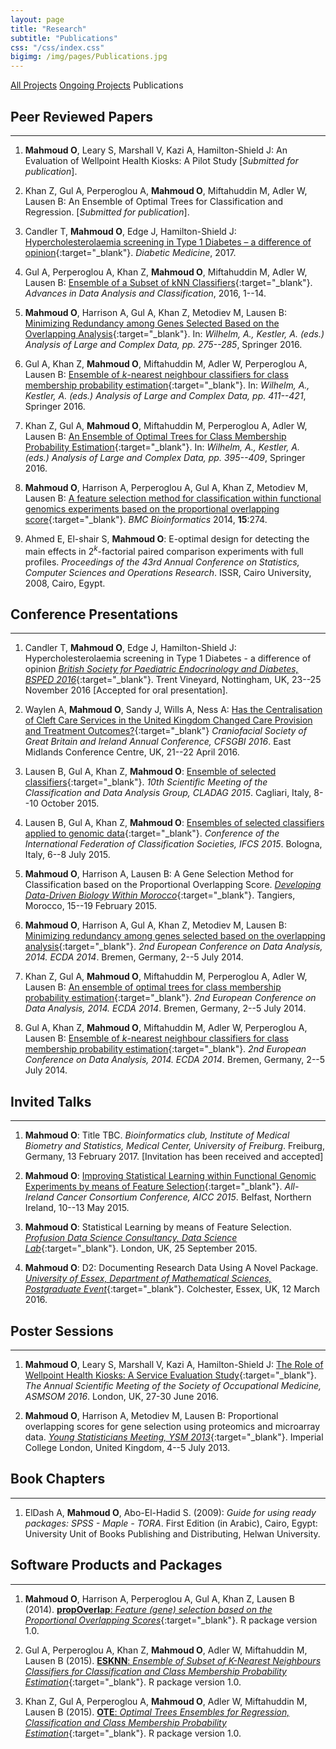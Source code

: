```yaml
---
layout: page
title: "Research"
subtitle: "Publications"
css: "/css/index.css"
bigimg: /img/pages/Publications.jpg
---
```

<div class="list-filters">
  <a href="/Research" class="list-filter">All Projects</a>
  <a href="/Research/Ongoing-projects" class="list-filter">Ongoing Projects</a>
  <span class="list-filter filter-selected">Publications</span>
</div>

## Peer Reviewed Papers
--------------------
1. **Mahmoud O**, Leary S, Marshall V, Kazi A, Hamilton-Shield J: An Evaluation of Wellpoint Health Kiosks: A Pilot Study [*Submitted for publication*].

1. Khan Z, Gul A, Perperoglou A, **Mahmoud O**, Miftahuddin M, Adler W, Lausen B: An Ensemble of Optimal Trees for Classification and Regression. [*Submitted for publication*].

1. Candler T, **Mahmoud O**, Edge J, Hamilton-Shield J: [Hypercholesterolaemia screening in Type 1 Diabetes – a difference of opinion](http://onlinelibrary.wiley.com/doi/10.1111/dme.13322/full){:target="_blank"}. *Diabetic Medicine*, 2017.

2.  Gul A, Perperoglou A, Khan Z, **Mahmoud O**, Miftahuddin M, Adler W, Lausen B: [Ensemble of a Subset of kNN Classifiers](http://link.springer.com/article/10.1007/s11634-015-0227-5){:target="_blank"}. *Advances in Data Analysis and Classification*, 2016, 1--14.

3.  **Mahmoud O**, Harrison A, Gul A, Khan Z, Metodiev M, Lausen B: [Minimizing Redundancy among Genes Selected Based on the Overlapping Analysis](http://link.springer.com/chapter/10.1007/978-3-319-25226-1_24){:target="_blank"}. In: *Wilhelm, A., Kestler, A. (eds.) Analysis of Large and Complex Data, pp. 275--285*, Springer 2016.

4.  Gul A, Khan Z, **Mahmoud O**, Miftahuddin M, Adler W, Perperoglou A, Lausen B: [Ensemble of $k$-nearest neighbour classifiers for class membership probability estimation](http://link.springer.com/chapter/10.1007/978-3-319-25226-1_35){:target="_blank"}. In: *Wilhelm, A., Kestler, A. (eds.) Analysis of Large and Complex Data, pp. 411--421*, Springer 2016.

5.  Khan Z, Gul A, **Mahmoud O**, Miftahuddin M, Perperoglou A, Adler W, Lausen B: [An Ensemble of Optimal Trees for Class Membership Probability Estimation](http://link.springer.com/chapter/10.1007/978-3-319-25226-1_34){:target="_blank"}. In: *Wilhelm, A., Kestler, A. (eds.) Analysis of Large and Complex Data, pp. 395--409*, Springer 2016.

6.  **Mahmoud O**, Harrison A, Perperoglou A, Gul A, Khan Z, Metodiev M, Lausen B: [A feature selection method for classification within functional genomics experiments based on the proportional overlapping score](http://bmcbioinformatics.biomedcentral.com/articles/10.1186/1471-2105-15-274){:target="_blank"}. *BMC Bioinformatics* 2014, **15**:274.

7.  Ahmed E, El-shair S, **Mahmoud O**: E-optimal design for detecting the main effects in $2^k$-factorial paired comparison experiments with full profiles. *Proceedings of the 43rd Annual Conference on Statistics, Computer Sciences and Operations Research*. ISSR, Cairo University, 2008, Cairo, Egypt.


## Conference Presentations
--------------------

1.  Candler T, **Mahmoud O**, Edge J, Hamilton-Shield J: Hypercholesterolaemia screening in Type 1 Diabetes - a difference of opinion [*British Society for Paediatric Endocrinology and Diabetes, BSPED 2016*](http://www.bsped.org.uk/meetings/BSPED2016/prog.aspx?dayid=1&view=list){:target="_blank"}. Trent Vineyard, Nottingham, UK, 23--25 November 2016 \[Accepted for oral presentation\].

2.  Waylen A, **Mahmoud O**, Sandy J, Wills A, Ness A: [Has the Centralisation of Cleft Care Services in the United Kingdom Changed Care Provision and Treatment Outcomes?](http://static1.squarespace.com/static/55ca0087e4b006a4456b1d2b/t/570f4f0fb654f94faef24161/1460621095224/final+programme.pdf#page=37){:target="_blank"} *Craniofacial Society of Great Britain and Ireland Annual Conference, CFSGBI 2016*. East Midlands Conference Centre, UK, 21--22 April 2016.

3.  Lausen B, Gul A, Khan Z, **Mahmoud O**: [Ensemble of selected classifiers](http://convegni.unica.it/cladag2015/files/2015/10/Cladag2015_BoA_final.pdf#page=352){:target="_blank"}. *10th Scientific Meeting of the Classification and Data Analysis Group, CLADAG 2015*. Cagliari, Italy, 8--10 October 2015.

4.  Lausen B, Gul A, Khan Z, **Mahmoud O**: [Ensembles of selected classifiers applied to genomic data](http://ifcs.boku.ac.at/_conference/index.php/ifcs2015/ifcs2015/paper/view/263){:target="_blank"}. *Conference of the International Federation of Classification Societies, IFCS 2015*. Bologna, Italy, 6--8 July 2015.

5.  **Mahmoud O**, Harrison A, Lausen B: A Gene Selection Method for Classification based on the Proportional Overlapping Score. [*Developing Data-Driven Biology Within Morocco*](http://www.smbi-maroc.org/smbieng/BigData_Workshop/){:target="_blank"}. Tangiers, Morocco, 15--19 February 2015.

6.  **Mahmoud O**, Harrison A, Gul A, Khan Z, Metodiev M, Lausen B: [Minimizing redundancy among genes selected based on the overlapping analysis](http://ecda2014.eu/wp-content/uploads/2014/06/bookofabstracts.pdf#page=151){:target="_blank"}. *2nd European Conference on Data Analysis, 2014. ECDA 2014*. Bremen, Germany, 2--5 July 2014.

7.  Khan Z, Gul A, **Mahmoud O**, Miftahuddin M, Perperoglou A, Adler W, Lausen B: [An ensemble of optimal trees for class membership probability estimation](http://ecda2014.eu/wp-content/uploads/2014/06/bookofabstracts.pdf#page=115){:target="_blank"}. *2nd European Conference on Data Analysis, 2014. ECDA 2014*. Bremen, Germany, 2--5 July 2014.

8.  Gul A, Khan Z, **Mahmoud O**, Miftahuddin M, Adler W, Perperoglou A, Lausen B: [Ensemble of $k$-nearest neighbour classifiers for class membership probability estimation](http://ecda2014.eu/wp-content/uploads/2014/06/bookofabstracts.pdf#page=174){:target="_blank"}. *2nd European Conference on Data Analysis, 2014. ECDA 2014*. Bremen, Germany, 2--5 July 2014.

## Invited Talks
--------------------

1.  **Mahmoud O**: Title TBC. *Bioinformatics club, Institute of Medical Biometry and Statistics, Medical Center, University of Freiburg*. Freiburg, Germany, 13 February 2017. [Invitation has been received and accepted]

2.  **Mahmoud O**: [Improving Statistical Learning within Functional Genomic Experiments by means of Feature Selection](http://www.qub.ac.uk/research-centres/media/Media,518014,en.pdf){:target="_blank"}. *All-Ireland Cancer Consortium Conference, AICC 2015*. Belfast, Northern Ireland, 10--13 May 2015.

3.  **Mahmoud O**: Statistical Learning by means of Feature Selection. [*Profusion Data Science Consultancy, Data Science Lab*](https://profusion.com/){:target="_blank"}. London, UK, 25 September 2015.

4.  **Mahmoud O**: D2: Documenting Research Data Using A Novel Package. [*University of Essex, Department of Mathematical Sciences, Postgraduate Event*](https://www.essex.ac.uk/maths/){:target="_blank"}. Colchester, Essex, UK, 12 March 2016.

## Poster Sessions
--------------------
1.  **Mahmoud O**, Leary S, Marshall V, Kazi A, Hamilton-Shield J: [The Role of Wellpoint Health Kiosks: A Service Evaluation Study](http://som-asm.org.uk/Programme_SOM_ASM.asp){:target="_blank"}. *The Annual Scientific Meeting of the Society of Occupational Medicine, ASMSOM 2016*. London, UK, 27-30 June 2016.

2.  **Mahmoud O**, Harrison A, Metodiev M, Lausen B: Proportional overlapping scores for gene selection using proteomics and microarray data. [*Young Statisticians Meeting, YSM 2013*](http://www3.imperial.ac.uk/newsandeventspggrp/imperialcollege/naturalsciences/mathematics/eventssummary/event_10-1-2013-16-47-30){:target="_blank"}. Imperial College London, United Kingdom, 4--5 July 2013.

## Book Chapters
--------------------

1. ElDash A, **Mahmoud O**, Abo-El-Hadid S. (2009): *Guide for using ready packages: SPSS - Maple - TORA*. First Edition (in Arabic), Cairo, Egypt: University Unit of Books Publishing and Distributing, Helwan University.

## Software Products and Packages
--------------------

1. **Mahmoud O**, Harrison A, Perperoglou A, Gul A, Khan Z, Lausen B (2014). [**propOverlap**: *Feature (gene) selection based on the Proportional Overlapping Scores*](https://cran.r-project.org/web/packages/propOverlap/propOverlap.pdf){:target="_blank"}. R package version 1.0.

2. Gul A, Perperoglou A, Khan Z, **Mahmoud O**, Adler W, Miftahuddin M, Lausen B (2015). [**ESKNN**: *Ensemble of Subset of K-Nearest Neighbours Classifiers for Classification and Class Membership Probability Estimation*](https://cran.r-project.org/web/packages/ESKNN/ESKNN.pdf){:target="_blank"}. R package version 1.0.

3. Khan Z, Gul A, Perperoglou A, **Mahmoud O**, Adler W, Miftahuddin M, Lausen B (2015). [**OTE**: *Optimal Trees Ensembles for Regression, Classification and Class Membership Probability Estimation*](https://cran.r-project.org/web/packages/OTE/OTE.pdf){:target="_blank"}. R package version 1.0.
